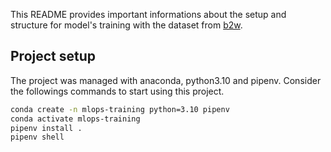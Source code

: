 This README provides important informations about the setup and structure for model's training with the dataset from [b2w](https://huggingface.co/datasets/ruanchaves/b2w-reviews01).

## Project setup

The project was managed with anaconda, python3.10 and pipenv. Consider the followings commands to start using this project.

```bash
conda create -n mlops-training python=3.10 pipenv
conda activate mlops-training
pipenv install .
pipenv shell
```
